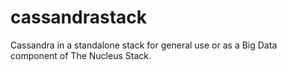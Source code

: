 # cassandrastack

Cassandra in a standalone stack for general use or as a Big Data component of The Nucleus Stack.

